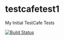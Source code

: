 # testcafetest1
My Initial TestCafe Tests

[![Build Status](https://travis-ci.org/AJK55/testcafetest1.svg?branch=master)](https://travis-ci.org/AJK55/testcafetest1)
